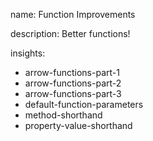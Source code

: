 name: Function Improvements

description: Better functions!

insights:
  - arrow-functions-part-1
  - arrow-functions-part-2
  - arrow-functions-part-3
  - default-function-parameters
  - method-shorthand
  - property-value-shorthand
 
